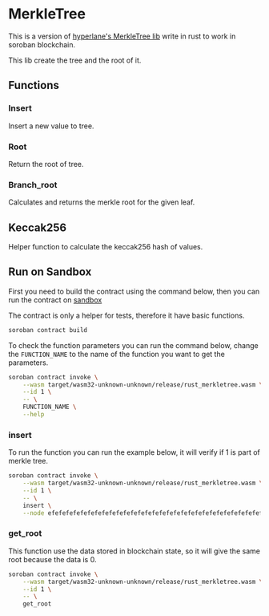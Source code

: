 # MerkleTree
This is a version of [hyperlane's MerkleTree lib](https://github.com/hyperlane-xyz/hyperlane-monorepo/blob/main/solidity/contracts/libs/Merkle.sol) write in rust to work in soroban blockchain.

This lib create the tree and the root of it.

## Functions

### Insert
Insert a new value to tree.

### Root
Return the root of tree.

### Branch_root
Calculates and returns the merkle root for the given leaf.

## Keccak256
Helper function to calculate the keccak256 hash of values.

## Run on Sandbox

First you need to build the contract using the command below, then you can run the contract on [sandbox](https://soroban.stellar.org/docs/getting-started/hello-world#run-on-sandbox)

The contract is only a helper for tests, therefore it have basic functions.
```bash
soroban contract build
```

To check the function parameters you can run the command below, change the `FUNCTION_NAME` to the name of the function you want to get the parameters.

```bash
soroban contract invoke \
    --wasm target/wasm32-unknown-unknown/release/rust_merkletree.wasm \
    --id 1 \
    -- \
    FUNCTION_NAME \
    --help
```

### insert
To run the function you can run the example below, it will verify if 1 is part of merkle tree.
```bash
soroban contract invoke \
    --wasm target/wasm32-unknown-unknown/release/rust_merkletree.wasm \
    --id 1 \
    -- \
    insert \
    --node efefefefefefefefefefefefefefefefefefefefefefefefefefefefefefefef
```

### get_root
This function use the data stored in blockchain state, so it will give the same root because the data is 0.
```bash
soroban contract invoke \
    --wasm target/wasm32-unknown-unknown/release/rust_merkletree.wasm \
    --id 1 \
    -- \
    get_root
```
